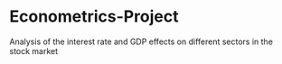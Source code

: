 # Econometrics-Project
Analysis of the interest rate and GDP effects on different sectors in the stock market
